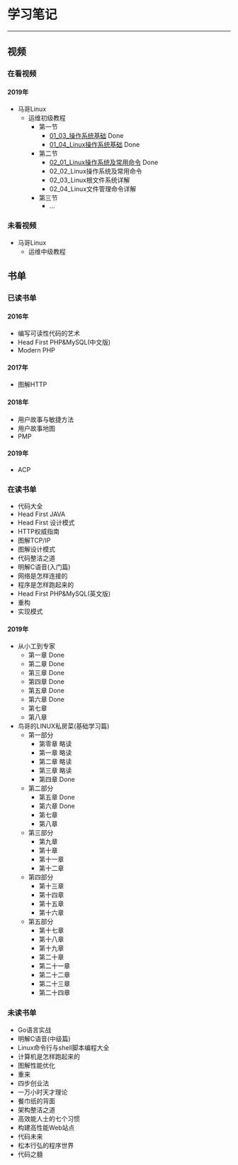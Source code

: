 # 学习笔记

---

## 视频

### 在看视频

#### 2019年

* 马哥Linux
	* 运维初级教程
		* 第一节 
			* [01_03\_操作系统基础](./Linux/马哥视频/01_03_操作系统基础.md) Done
			* [01_04\_Linux操作系统基础](./Linux/马哥视频/01_04_Linux操作系统基础.md) Done
		* 第二节 
			* [02_01\_Linux操作系统及常用命令](./Linux/马哥视频/02_01_Linux操作系统及常用命令.md) Done
			* 02_02\_Linux操作系统及常用命令
			* 02_03\_Linux根文件系统详解
			* 02_04\_Linux文件管理命令详解
		* 第三节 
			* ... 

### 未看视频

* 马哥Linux
	* 运维中级教程

## 书单

### 已读书单

#### 2016年

* 编写可读性代码的艺术
* Head First PHP&MySQL(中文版)
* Modern PHP

#### 2017年

* 图解HTTP

#### 2018年

* 用户故事与敏捷方法
* 用户故事地图
* PMP

#### 2019年

* ACP

### 在读书单

* 代码大全
* Head First JAVA
* Head First 设计模式
* HTTP权威指南
* 图解TCP/IP
* 图解设计模式
* 代码整洁之道
* 明解C语音(入门篇)
* 网络是怎样连接的
* 程序是怎样跑起来的
* Head First PHP&MySQL(英文版)
* 重构
* 实现模式

#### 2019年

* 从小工到专家
	* 第一章 Done
	* 第二章 Done
	* 第三章 Done
	* 第四章 Done
	* 第五章 Done
	* 第六章 Done
	* 第七章
	* 第八章 
* 鸟哥的LINUX私房菜(基础学习篇)
	* 第一部分
		* 第零章 略读 
		* 第一章 略读 
		* 第二章 略读
		* 第三章 略读
		* 第四章 Done
	* 第二部分 
		* 第五章 Done
		* 第六章 Done
		* 第七章
		* 第八章 
	* 第三部分
		* 第九章 
		* 第十章   
		* 第十一章  
		* 第十二章 
	* 第四部分
		* 第十三章 
		* 第十四章 
		* 第十五章 
		* 第十六章 
	* 第五部分
		* 第十七章 
		* 第十八章 
		* 第十九章 
		* 第二十章 
		* 第二十一章 
		* 第二十二章 
		* 第二十三章 
		* 第二十四章 

### 未读书单

* Go语言实战
* 明解C语音(中级篇)
* Linux命令行与shell脚本编程大全
* 计算机是怎样跑起来的
* 图解性能优化
* 重来
* 四步创业法
* 一万小时天才理论
* 餐巾纸的背面
* 架构整洁之道
* 高效能人士的七个习惯
* 构建高性能Web站点
* 代码未来
* 松本行弘的程序世界
* 代码之髓
